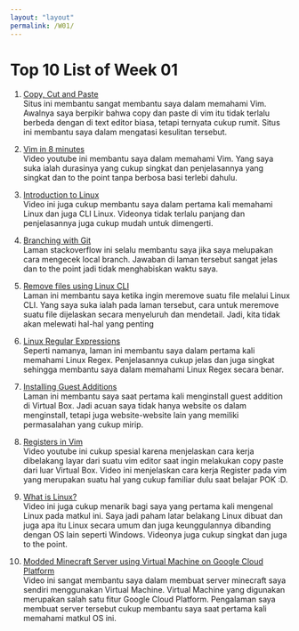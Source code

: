 ```yaml
---
layout: "layout"
permalink: /W01/
---
```


# Top 10 List of Week 01

1. [Copy, Cut and Paste](https://vim.fandom.com/wiki/Copy,_cut_and_paste)<br>
Situs ini membantu sangat membantu saya dalam memahami Vim. Awalnya saya berpikir bahwa copy dan paste di vim itu tidak terlalu berbeda dengan di text editor biasa, tetapi ternyata cukup rumit. Situs ini membantu saya dalam mengatasi kesulitan tersebut.

2. [Vim in 8 minutes](https://youtu.be/ggSyF1SVFr4)<br>
Video youtube ini membantu saya dalam memahami Vim. Yang saya suka ialah durasinya yang cukup singkat dan penjelasannya yang singkat dan to the point tanpa berbosa basi terlebi dahulu.

3. [Introduction to Linux](https://youtu.be/IVquJh3DXUA)<br>
Video ini juga cukup membantu saya dalam pertama kali memahami Linux dan juga CLI Linux. Videonya tidak terlalu panjang dan penjelasannya juga cukup mudah untuk dimengerti.

4. [Branching with Git](https://stackoverflow.com/questions/171550/find-out-which-remote-branch-a-local-branch-is-tracking)<br>
Laman stackoverflow ini selalu membantu saya jika saya melupakan cara mengecek local branch. Jawaban di laman tersebut sangat jelas dan to the point jadi tidak menghabiskan waktu saya.

5. [Remove files using Linux CLI](https://linuxize.com/post/how-to-remove-files-and-directories-using-linux-command-line/)<br>
Laman ini membantu saya ketika ingin meremove suatu file melalui Linux CLI. Yang saya suka ialah pada laman tersebut, cara untuk meremove suatu file dijelaskan secara menyeluruh dan mendetail. Jadi, kita tidak akan melewati hal-hal yang penting

6. [Linux Regular Expressions](https://www.guru99.com/linux-regular-expressions.html)<br>
Seperti namanya, laman ini membantu saya dalam pertama kali memahami Linux Regex. Penjelasannya cukup jelas dan juga singkat sehingga membantu saya dalam memahami Linux Regex secara benar.

7. [Installing Guest Additions](https://askubuntu.com/questions/22743/how-do-i-install-guest-additions-in-a-virtualbox-vm/22745#22745)<br>
Laman ini membantu saya saat pertama kali menginstall guest addition di Virtual Box. Jadi acuan saya tidak hanya website os dalam menginstall, tetapi juga website-website lain yang memiliki permasalahan yang cukup mirip.

8. [Registers in Vim](https://youtu.be/E_rbfQqrm7g)<br>
Video youtube ini cukup spesial karena menjelaskan cara kerja dibelakang layar dari suatu vim editor saat ingin melakukan copy paste dari luar Virtual Box. Video ini menjelaskan cara kerja Register pada vim yang merupakan suatu hal yang cukup familiar dulu saat belajar POK :D.

9. [What is Linux?](https://youtu.be/zA3vmx0GaO8)<br>
Video ini juga cukup menarik bagi saya yang pertama kali mengenal Linux pada matkul ini. Saya jadi paham latar belakang Linux dibuat dan juga apa itu Linux secara umum dan juga keunggulannya dibanding dengan OS lain seperti Windows. Videonya juga cukup singkat dan juga to the point.

10. [Modded Minecraft Server using Virtual Machine on Google Cloud Platform](https://youtu.be/zR5-8vLyNU0)<br>
Video ini sangat membantu saya dalam membuat server minecraft saya sendiri menggunakan Virtual Machine. Virtual Machine yang digunakan merupakan salah satu fitur Google Cloud Platform. Pengalaman saya membuat server tersebut cukup membantu saya saat pertama kali memahami matkul OS ini.

